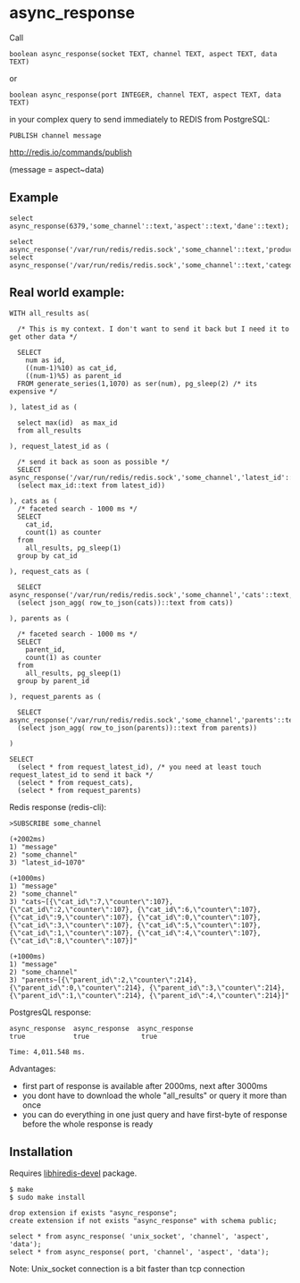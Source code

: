 # async_response
Call

    boolean async_response(socket TEXT, channel TEXT, aspect TEXT, data TEXT)
or

    boolean async_response(port INTEGER, channel TEXT, aspect TEXT, data TEXT)
in your complex query to send immediately to REDIS from PostgreSQL:

    PUBLISH channel message

http://redis.io/commands/publish

(message = aspect~data)

## Example

	select async_response(6379,'some_channel'::text,'aspect'::text,'dane'::text);
	
	select async_response('/var/run/redis/redis.sock','some_channel'::text,'products'::text,'{"a":32}'::text);
	select async_response('/var/run/redis/redis.sock','some_channel'::text,'categories'::text,'{"b":66}'::text);

## Real world example:

    WITH all_results as(

      /* This is my context. I don't want to send it back but I need it to get other data */

      SELECT
        num as id,
        ((num-1)%10) as cat_id,
        ((num-1)%5) as parent_id
      FROM generate_series(1,1070) as ser(num), pg_sleep(2)	/* its expensive */

    ), latest_id as (

      select max(id)  as max_id 
      from all_results

    ), request_latest_id as (

      /* send it back as soon as possible */
      SELECT async_response('/var/run/redis/redis.sock','some_channel','latest_id'::text, 
      (select max_id::text from latest_id))

    ), cats as (
      /* faceted search - 1000 ms */
      SELECT 
        cat_id, 
        count(1) as counter
      from 
        all_results, pg_sleep(1)
      group by cat_id

    ), request_cats as (

      SELECT async_response('/var/run/redis/redis.sock','some_channel','cats'::text, 
      (select json_agg( row_to_json(cats))::text from cats))

    ), parents as (

      /* faceted search - 1000 ms */
      SELECT 
        parent_id, 
        count(1) as counter
      from 
        all_results, pg_sleep(1)
      group by parent_id

    ), request_parents as (

      SELECT async_response('/var/run/redis/redis.sock','some_channel','parents'::text, 
      (select json_agg( row_to_json(parents))::text from parents))

    )

    SELECT 
      (select * from request_latest_id), /* you need at least touch request_latest_id to send it back */
      (select * from request_cats),
      (select * from request_parents)


Redis response (redis-cli):

    >SUBSCRIBE some_channel

    (+2002ms)
    1) "message"
    2) "some_channel"
    3) "latest_id~1070"
    
    (+1000ms)
    1) "message"
    2) "some_channel"
    3) "cats~[{\"cat_id\":7,\"counter\":107}, {\"cat_id\":2,\"counter\":107}, {\"cat_id\":6,\"counter\":107}, {\"cat_id\":9,\"counter\":107}, {\"cat_id\":0,\"counter\":107}, {\"cat_id\":3,\"counter\":107}, {\"cat_id\":5,\"counter\":107}, {\"cat_id\":1,\"counter\":107}, {\"cat_id\":4,\"counter\":107}, {\"cat_id\":8,\"counter\":107}]"
    
    (+1000ms)
    1) "message"
    2) "some_channel"
    3) "parents~[{\"parent_id\":2,\"counter\":214}, {\"parent_id\":0,\"counter\":214}, {\"parent_id\":3,\"counter\":214}, {\"parent_id\":1,\"counter\":214}, {\"parent_id\":4,\"counter\":214}]"


PostgresQL response:

    async_response	async_response	async_response
    true            true             true

    Time: 4,011.548 ms.

Advantages:
- first part of response is available after 2000ms, next after 3000ms
- you dont have to download the whole "all_results" or query it more than once
- you can do everything in one just query and have first-byte of response before the whole response is ready

## Installation

Requires [libhiredis-devel](https://github.com/redis/hiredis) package.

    $ make
    $ sudo make install
	
	drop extension if exists "async_response";
    create extension if not exists "async_response" with schema public;

    select * from async_response( 'unix_socket', 'channel', 'aspect', 'data');
    select * from async_response( port, 'channel', 'aspect', 'data');

Note: Unix_socket connection is a bit faster than tcp connection

  
